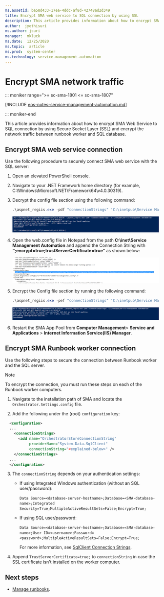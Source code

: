 ```yaml
---
ms.assetid: ba58d433-17ea-4ddc-af8d-42748ad2d349
title: Encrypt SMA web service to SQL connection by using SSL
description: This article provides information about how to encrypt SMA web service to SQL connection by using SSL.
author:  jyothisuri
ms.author: jsuri
manager:  mkluck
ms.date:  12/25/2020
ms.topic:  article
ms.prod:  system-center
ms.technology: service-management-automation
---
```


# Encrypt SMA network traffic

::: moniker range=">= sc-sma-1801 <= sc-sma-1807"

[!INCLUDE [eos-notes-service-management-automation.md](../includes/eos-notes-service-management-automation.md)]

::: moniker-end

This article provides information about how to encrypt SMA Web Service to SQL connection by using Secure Socket Layer (SSL) and encrypt the network traffic between runbook worker and SQL database.

## Encrypt SMA web service connection

Use the following procedure to securely connect SMA web service with the SQL server:

1.	Open an elevated PowerShell console.
2.	Navigate to your .NET Framework home directory (for example, C:\Windows\Microsoft.NET\Framework64\v4.0.30319).
3.	Decrypt the config file section using the following command:

    ```powershell
    .\aspnet_regiis.exe -pdf "connectionStrings" 'C:\inetpub\Service Management Automation'
    ```
    ![Screenshot of the Decrypt config file.](./media/encrypt-sma-web-service/decrypt-config-file.png)

4.	Open the web.config file in Notepad from the path **C:\inet\Service Management Automation** and append the Connection String with **“;encrypt=true;trustServerCertificate=true”** as shown below:

    ![Screenshot of the Append connection.](./media/encrypt-sma-web-service/append-connection.png)

5.	Encrypt the Config file section by running the following command:

    ```powershell
    .\aspnet_regiis.exe -pef "connectionStrings" 'C:\inetpub\Service Management Automation'
    ```
    ![Screenshot of the Encrypt config file.](./media/encrypt-sma-web-service/encrypt-config-file.png)

6.	Restart the SMA App Pool from **Computer Management**> **Service and Applications** > **Internet Information Service(IIS) Manager**.

## Encrypt SMA Runbook worker connection

Use the following steps to secure the connection between Runbook worker and the SQL server.

>[!NOTE]
> To encrypt the connection, you must run these steps on each of the Runbook worker computers.


1. Navigate to the installation path of SMA and locate the `Orchestrator.Settings.config` file.

2. Add the following under the (root) `configuration` key:

  ```xml
    <configuration>
    ...
      <connectionStrings>  
        <add name="OrchestratorStoreConnectionString"
             providerName="System.Data.SqlClient"
             connectionString="<explained-below>" />
      </connectionStrings>
    ...
    </configuration>
```

3. The `connectionString` depends on your authentication settings:
   - If using Integrated Windows authentication (without an SQL user/password):

     `Data Source=<database-server-hostname>;Database=<SMA-database-name>;Integrated Security=True;MultipleActiveResultSets=False;Encrypt=True;`

   - If using SQL user/password:

     `Data Source=<database-server-hostname>;Database=<SMA-database-name>;User ID=<username>;Password=<password>;MultipleActiveResultSets=False;Encrypt=True;`

     For more information, see [SqlClient Connection Strings](/dotnet/framework/data/adonet/connection-string-syntax#sqlclient-connection-strings).

4. Append `TrustServerCertificate=true;` to `connectionString` in case the SSL certificate isn't installed on the worker computer.

## Next steps

- [Manage runbooks](manage-runbooks.md).